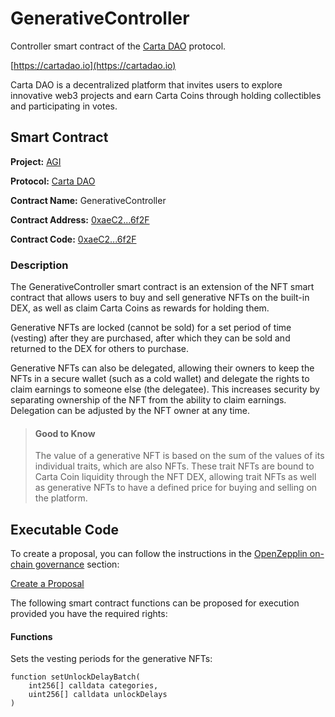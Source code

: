 # GenerativeController

Controller smart contract of the [Carta DAO](https://cartadao.io) protocol.

[https://cartadao.io](https://cartadao.io)

Carta DAO is a decentralized platform that invites users to explore innovative web3 projects and earn Carta Coins through holding collectibles and participating in votes.

## Smart Contract

**Project:** [AGI](https://cartadao.io/agi)

**Protocol:** [Carta DAO](https://cartadao.io)

**Contract Name:** GenerativeController

**Contract Address:** [0xaeC2...6f2F](https://polygonscan.com/address/0xaeC20dD10d10b5598224942d71458843aa076f2F)

**Contract Code:** [0xaeC2...6f2F](https://polygonscan.com/address/0xaeC20dD10d10b5598224942d71458843aa076f2F#code)

### Description
The GenerativeController smart contract is an extension of the NFT smart contract that allows users to buy and sell generative NFTs on the built-in DEX, as well as claim Carta Coins as rewards for holding them.

Generative NFTs are locked (cannot be sold) for a set period of time (vesting) after they are purchased, after which they can be sold and returned to the DEX for others to purchase.

Generative NFTs can also be delegated, allowing their owners to keep the NFTs in a secure wallet (such as a cold wallet) and delegate the rights to claim earnings to someone else (the delegatee). This increases security by separating ownership of the NFT from the ability to claim earnings. Delegation can be adjusted by the NFT owner at any time.

> #### Good to Know
> The value of a generative NFT is based on the sum of the values of its individual traits, which are also NFTs. These trait NFTs are bound to Carta Coin liquidity through the NFT DEX, allowing trait NFTs as well as generative NFTs to have a defined price for buying and selling on the platform.

## Executable Code

To create a proposal, you can follow the instructions in the [OpenZepplin on-chain governance](https://docs.openzeppelin.com/contracts/4.x/governance) section:

[Create a Proposal](https://docs.openzeppelin.com/contracts/4.x/governance#create_a_proposal)

The following smart contract functions can be proposed for execution provided you have the required rights:

#### Functions

Sets the vesting periods for the generative NFTs:

	function setUnlockDelayBatch(
        int256[] calldata categories,
        uint256[] calldata unlockDelays
    )
